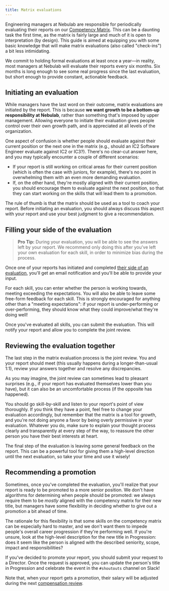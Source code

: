 ```yaml
---
title: Matrix evaluations
---
```


Engineering managers at Nebulab are responsible for periodically evaluating their reports on our
[Competency Matrix](/personal-growth/competency-matrix/). This can be a daunting task the first
time, as the matrix is fairly large and much of it is open to interpretation (by design). This
guide is aimed at equipping you with some basic knowledge that will make matrix evaluations (also
called "check-ins") a bit less intimidating.

We commit to holding formal evaluations at least once a year—in reality, most managers at Nebulab
will evaluate their reports every six months. Six months is long enough to see some real progress
since the last evaluation, but short enough to provide constant, actionable feedback.

## Initiating an evaluation

While managers have the last word on their outcome, matrix evaluations are initiated by the report.
This is because **we want growth to be a bottom-up responsibility at Nebulab**, rather than
something that's imposed by upper management. Allowing everyone to initiate their evaluation gives
people control over their own growth path, and is appreciated at all levels of the organization.

One aspect of confusion is whether people should evaluate against their current position or the
next one in the matrix (e.g., should an IC2 Software Engineer evaluate against IC2 or IC3?). There's
no clear-cut answer here, and you may typically encounter a couple of different scenarios:

- If your report is  still working on critical areas for their current position (which is often the
  case with juniors, for example), there's no point in overwhelming them with an even more demanding
  evaluation.
- If, on the other hand, they're mostly aligned with their current position, you should encourage
  them to evaluate against the next position, so that they can start working on the skills that will
  lead them to a promotion.

The rule of thumb is that the matrix should be used as a tool to coach your report. Before
initiating an evaluation, you should always discuss this aspect with your report and use your best
judgment to give a recommendation.

## Filling your side of the evaluation

> **Pro Tip:** During your evaluation, you will be able to see the answers left by your report. We
> recommend only doing this after you've left your own evaluation for each skill, in order to
> minimize bias during the process.

Once one of your reports has initiated and completed
[their side of an evaluation](/personal-growth/competency-matrix), you'll get an email notification
and you'll be able to provide your input.

For each skill, you can enter whether the person is working towards, meeting exceeding the
expectations. You will also be able to leave some free-form feedback for each skill. This is
strongly encouraged for anything other than a "meeting expectations": if your report is
under-performing or over-performing, they should know what they could improve/what they're doing
well!

Once you've evaluated all skills, you can submit the evaluation. This will notify your report and
allow you to complete the joint review.

## Reviewing the evaluation together

The last step in the matrix evaluation process is the joint review. You and your report should meet
(this usually happens during a longer-than-usual 1:1), review your answers together and resolve any
discrepancies.

As you may imagine, the joint review can sometimes lead to pleasant surprises (e.g., if your report
has evaluated themselves lower than you have), but it can also be an uncomfortable process (if the
opposite has happened).

You should go skill-by-skill and listen to your report's point of view thoroughly. If you think they
have a point, feel free to change your evaluation accordingly, but remember that the matrix is a
tool for growth, and you're not doing anyone a favor by being overly permissive in your evaluation.
Whatever you do, make sure to explain your thought process clearly and transparently at every step
of the way, to reassure the other person you have their best interests at heart.

The final step of the evaluation is leaving some general feedback on the report. This can be a
powerful tool for giving them a high-level direction until the next evaluation, so take your time
and use it wisely!

## Recommending a promotion

Sometimes, once you've completed the evaluation, you'll realize that your report is ready to be
promoted to a more senior position. We don't have algorithms for determining when people should be
promoted: we always require them to be _mostly_ aligned with the competency matrix for their new
title, but managers have some flexibility in deciding whether to give out a promotion a bit ahead of
time.

The rationale for this flexibility is that some skills on the competency matrix can be especially
hard to master, and we don't want them to impede people's overall career progression if they're
performing well. If you're unsure, look at the high-level description for the new title in
Progression: does it seem like the person is aligned with the described seniority, scope, impact and
responsibilities?

If you've decided to promote your report, you should submit your request to a Director. Once the
request is approved, you can update the person's title in Progression and celebrate the event in
the `#shoutouts` channel on Slack!

Note that, when your report gets a promotion, their salary will be adjusted during the next
[compensation review][compensation-review].

[compensation-review]: /people-ops/compensation#compensation-reviews
